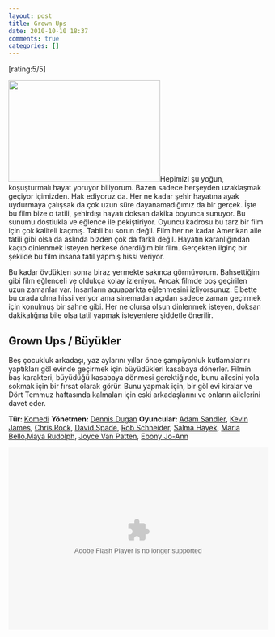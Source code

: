 ```yaml
---
layout: post
title: Grown Ups
date: 2010-10-10 18:37
comments: true
categories: []
---
```

[rating:5/5]

<img class="alignleft size-medium wp-image-2004" title="grown-ups-0" src="http://onurbaykal.com.tr/wp-content/uploads/2010/10/grown-ups-0-300x200.jpg" alt="" width="300" height="200" />Hepimizi şu yoğun, koşuşturmalı hayat yoruyor biliyorum. Bazen sadece herşeyden uzaklaşmak geçiyor içimizden. Hak ediyoruz da. Her ne kadar şehir hayatına ayak uydurmaya çalışsak da çok uzun süre dayanamadığımız da bir gerçek. İşte bu film bize o tatili, şehirdışı hayatı doksan dakika boyunca sunuyor. Bu sunumu dostlukla ve eğlence ile pekiştiriyor. Oyuncu kadrosu bu tarz bir film için çok kaliteli kaçmış. Tabii bu sorun değil. Film her ne kadar Amerikan aile tatili gibi olsa da aslında bizden çok da farklı değil. Hayatın karanlığından kaçıp dinlenmek isteyen herkese önerdiğim bir film. Gerçekten ilginç bir şekilde bu film insana tatil yapmış hissi veriyor.

Bu kadar övdükten sonra biraz yermekte sakınca görmüyorum. Bahsettiğim gibi film eğlenceli ve oldukça kolay izleniyor. Ancak filmde boş geçirilen uzun zamanlar var. İnsanların aquaparkta eğlenmesini izliyorsunuz. Elbette bu orada olma hissi veriyor ama sinemadan açıdan sadece zaman geçirmek için konulmuş bir sahne gibi.
Her ne olursa olsun dinlenmek isteyen, doksan dakikalığına bile olsa tatil yapmak isteyenlere şiddetle önerilir.
<!--more-->
<h2>Grown Ups / Büyükler</h2>
Beş çocukluk arkadaşı, yaz aylarını yıllar önce şampiyonluk kutlamalarını yaptıkları göl evinde geçirmek için büyüdükleri kasabaya dönerler. Filmin baş karakteri, büyüdüğü kasabaya dönmesi gerektiğinde, bunu ailesini yola sokmak için bir fırsat olarak görür. Bunu yapmak için, bir göl evi kiralar ve Dört Temmuz haftasında kalmaları için eski arkadaşlarını ve onların ailelerini davet eder.

<strong>Tür: </strong><a href="http://www.sinema.com/Search.aspx?SearchType=ByTag&amp;TagPairs=Genre=Komedi">Komedi</a>
<strong>Yönetmen: </strong><a href="http://www.sinema.com/Search.aspx?SearchType=ByTag&amp;TagPairs=Director=Dennis+Dugan">Dennis Dugan</a>
<strong>Oyuncular: </strong><a href="http://www.sinema.com/Search.aspx?SearchType=ByTag&amp;TagPairs=Cast=Adam+Sandler">Adam Sandler</a>, <a href="http://www.sinema.com/Search.aspx?SearchType=ByTag&amp;TagPairs=Cast=Kevin+James">Kevin James</a>, <a href="http://www.sinema.com/Search.aspx?SearchType=ByTag&amp;TagPairs=Cast=Chris+Rock">Chris Rock</a>, <a href="http://www.sinema.com/Search.aspx?SearchType=ByTag&amp;TagPairs=Cast=David+Spade">David Spade</a>, <a href="http://www.sinema.com/Search.aspx?SearchType=ByTag&amp;TagPairs=Cast=Rob+Schneider">Rob Schneider</a>, <a href="http://www.sinema.com/Search.aspx?SearchType=ByTag&amp;TagPairs=Cast=Salma+Hayek">Salma Hayek</a>, <a href="http://www.sinema.com/Search.aspx?SearchType=ByTag&amp;TagPairs=Cast=Maria+Bello">Maria Bello</a>,<a href="http://www.sinema.com/Search.aspx?SearchType=ByTag&amp;TagPairs=Cast=Maya+Rudolph">Maya Rudolph</a>, <a href="http://www.sinema.com/Search.aspx?SearchType=ByTag&amp;TagPairs=Cast=Joyce+Van+Patten">Joyce Van Patten</a>, <a href="http://www.sinema.com/Search.aspx?SearchType=ByTag&amp;TagPairs=Cast=Ebony+Jo-Ann">Ebony Jo-Ann</a>

<object id="4129" classid="clsid:d27cdb6e-ae6d-11cf-96b8-444553540000" width="513" height="359" codebase="http://download.macromedia.com/pub/shockwave/cabs/flash/swflash.cab#version=6,0,40,0"><param name="name" value="4129" /><param name="align" value="middle" /><param name="quality" value="high" /><param name="play" value="true" /><param name="loop" value="true" /><param name="scale" value="showall" /><param name="wmode" value="transparent" /><param name="devicefont" value="false" /><param name="bgcolor" value="#00000" /><param name="menu" value="true" /><param name="allowFullScreen" value="true" /><param name="allowScriptAccess" value="always" /><param name="flashVars" value="flash_dir=http://www.sinema.com/Clients/Tikle/flash/&amp;lang=Turkish&amp;pic_size1=80x60&amp;pic_size2=621x349&amp;pic_size2_quality=HIGH&amp;file_format=FLV&amp;sub_file_format=FLV1&amp;file_quality=HIGH&amp;object_id=TRVideos-main&amp;object_key=TRVideos-main&amp;language_file=http://www.sinema.com/Clients/Tikle/flash/tikle_language.xml&amp;config_file=http://www.sinema.com/Clients/Tikle/flash/config_sinema_embed.xml&amp;skin_file=http://www.sinema.com/Clients/Tikle/flash/gui_sinema.swf&amp;layout_file=http://www.sinema.com/Clients/Tikle/flash/layout_sinema_embed.xml&amp;auto_play=false&amp;media_id=90272" /><param name="src" value="http://www.sinema.com/Clients/Tikle/flash/nova_player.swf" /><param name="flashvars" value="flash_dir=http://www.sinema.com/Clients/Tikle/flash/&amp;lang=Turkish&amp;pic_size1=80x60&amp;pic_size2=621x349&amp;pic_size2_quality=HIGH&amp;file_format=FLV&amp;sub_file_format=FLV1&amp;file_quality=HIGH&amp;object_id=TRVideos-main&amp;object_key=TRVideos-main&amp;language_file=http://www.sinema.com/Clients/Tikle/flash/tikle_language.xml&amp;config_file=http://www.sinema.com/Clients/Tikle/flash/config_sinema_embed.xml&amp;skin_file=http://www.sinema.com/Clients/Tikle/flash/gui_sinema.swf&amp;layout_file=http://www.sinema.com/Clients/Tikle/flash/layout_sinema_embed.xml&amp;auto_play=false&amp;media_id=90272" /><param name="allowfullscreen" value="true" /><embed id="4129" type="application/x-shockwave-flash" width="513" height="359" src="http://www.sinema.com/Clients/Tikle/flash/nova_player.swf" flashvars="flash_dir=http://www.sinema.com/Clients/Tikle/flash/&amp;lang=Turkish&amp;pic_size1=80x60&amp;pic_size2=621x349&amp;pic_size2_quality=HIGH&amp;file_format=FLV&amp;sub_file_format=FLV1&amp;file_quality=HIGH&amp;object_id=TRVideos-main&amp;object_key=TRVideos-main&amp;language_file=http://www.sinema.com/Clients/Tikle/flash/tikle_language.xml&amp;config_file=http://www.sinema.com/Clients/Tikle/flash/config_sinema_embed.xml&amp;skin_file=http://www.sinema.com/Clients/Tikle/flash/gui_sinema.swf&amp;layout_file=http://www.sinema.com/Clients/Tikle/flash/layout_sinema_embed.xml&amp;auto_play=false&amp;media_id=90272" allowscriptaccess="always" allowfullscreen="true" menu="true" bgcolor="#00000" devicefont="false" wmode="transparent" scale="showall" loop="true" play="true" quality="high" align="middle" name="4129"></embed></object>

